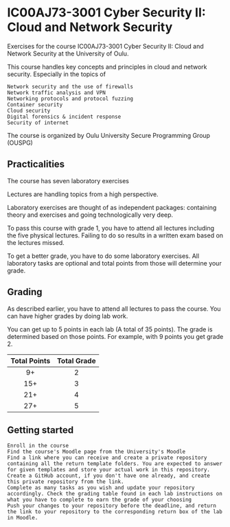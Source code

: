 #  IC00AJ73-3001 Cyber Security II: Cloud and Network Security

Exercises for the course IC00AJ73-3001 Cyber Security II: Cloud and Network Security at the University of Oulu.

This course handles key concepts and principles in cloud and network security. Especially in the topics of

    Network security and the use of firewalls
    Network traffic analysis and VPN
    Networking protocols and protocol fuzzing
    Container security
    Cloud security
    Digital forensics & incident response
    Security of internet

The course is organized by Oulu University Secure Programming Group (OUSPG)

## Practicalities

The course has seven laboratory exercises

Lectures are handling topics from a high perspective.

Laboratory exercises are thought of as independent packages: containing theory and exercises and going technologically very deep.

To pass this course with grade 1, you have to attend all lectures including the five physical lectures. Failing to do so results in a written exam based on the lectures missed.

To get a better grade, you have to do some laboratory exercises. All laboratory tasks are optional and total points from those will determine your grade.

## Grading

As described earlier, you have to attend all lectures to pass the course. You can have higher grades by doing lab work.

You can get up to 5 points in each lab (A total of 35 points). The grade is determined based on those points. For example, with 9 points you get grade 2.

Total Points|Total Grade
:-:|:-:
9+ | 2
15+ | 3
21+ | 4
27+ | 5

<!-- </details> -->

## Getting started

    Enroll in the course
    Find the course's Moodle page from the University's Moodle
    Find a link where you can receive and create a private repository containing all the return template folders. You are expected to answer for given templates and store your actual work in this repository.
    Create a GitHub account, if you don't have one already, and create this private repository from the link.
    Complete as many tasks as you wish and update your repository accordingly. Check the grading table found in each lab instructions on what you have to complete to earn the grade of your choosing
    Push your changes to your repository before the deadline, and return the link to your repository to the corresponding return box of the lab in Moodle.
